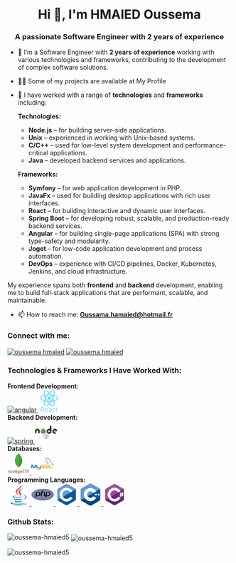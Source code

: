 <h1 align="center">Hi 👋, I'm HMAIED Oussema</h1>
<h3 align="center">A passionate Software Engineer with 2 years of experience</h3>

- 🔭 I’m a Software Engineer with **2 years of experience** working with various technologies and frameworks, contributing to the development of complex software solutions.

- 👨‍💻 Some of my projects are available at My Profile
  
- 💬 I have worked with a range of **technologies** and **frameworks** including:

  **Technologies:**
  - **Node.js** – for building server-side applications.
  - **Unix** – experienced in working with Unix-based systems.
  - **C/C++** – used for low-level system development and performance-critical applications.
  - **Java** – developed backend services and applications.

  **Frameworks:**
  - **Symfony** – for web application development in PHP.
  - **JavaFx** – used for building desktop applications with rich user interfaces.
  - **React** – for building interactive and dynamic user interfaces.
  - **Spring Boot** – for developing robust, scalable, and production-ready backend services.
  - **Angular** – for building single-page applications (SPA) with strong type-safety and modularity.
  - **Joget** – for low-code application development and process automation.
  - **DevOps** – experience with CI/CD pipelines, Docker, Kubernetes, Jenkins, and cloud infrastructure.

My experience spans both **frontend** and **backend** development, enabling me to build full-stack applications that are performant, scalable, and maintainable.

- 📫 How to reach me: **Oussama.hamaied@hotmail.fr**

<h3 align="left">Connect with me:</h3>
<p align="left">
<a href="https://fb.com/oussema hmaied" target="blank"><img align="center" src="https://raw.githubusercontent.com/rahuldkjain/github-profile-readme-generator/master/src/images/icons/Social/facebook.svg" alt="oussema hmaied" height="40" width="50" /></a>
<a href="https://instagram.com/oussema.hmaied" target="blank"><img align="center" src="https://raw.githubusercontent.com/rahuldkjain/github-profile-readme-generator/master/src/images/icons/Social/instagram.svg" alt="oussema.hmaied" height="40" width="50" /></a>
</p>

<h3 align="left">Technologies & Frameworks I Have Worked With:</h3>
<p align="left">
  <strong>Frontend Development:</strong>
  <br />
  <a href="https://angular.io" target="_blank" rel="noreferrer"> <img src="https://angular.io/assets/images/logos/angular/angular.svg" alt="angular" width="50" height="50"/> </a>
  <a href="https://reactjs.org/" target="_blank" rel="noreferrer"> <img src="https://raw.githubusercontent.com/devicons/devicon/master/icons/react/react-original-wordmark.svg" alt="react" width="50" height="50"/> </a>
  
  <br />
  <strong>Backend Development:</strong>
  <br />
  <a href="https://spring.io/" target="_blank" rel="noreferrer"> <img src="https://www.vectorlogo.zone/logos/springio/springio-icon.svg" alt="spring" width="50" height="50"/> </a>
  <a href="https://nodejs.org/en/" target="_blank" rel="noreferrer"> <img src="https://raw.githubusercontent.com/devicons/devicon/master/icons/nodejs/nodejs-original-wordmark.svg" alt="nodejs" width="50" height="50"/> </a>

  <br />
  <strong>Databases:</strong>
  <br />
  <a href="https://www.mongodb.com/" target="_blank" rel="noreferrer"> <img src="https://raw.githubusercontent.com/devicons/devicon/master/icons/mongodb/mongodb-original-wordmark.svg" alt="mongodb" width="50" height="50"/> </a>
  <a href="https://www.mysql.com/" target="_blank" rel="noreferrer"> <img src="https://raw.githubusercontent.com/devicons/devicon/master/icons/mysql/mysql-original-wordmark.svg" alt="mysql" width="50" height="50"/> </a>

  <br />
  <strong>Programming Languages:</strong>
  <br />
  <a href="https://www.java.com" target="_blank" rel="noreferrer"> <img src="https://raw.githubusercontent.com/devicons/devicon/master/icons/java/java-original.svg" alt="java" width="50" height="50"/> </a>
  <a href="https://www.php.net" target="_blank" rel="noreferrer"> <img src="https://raw.githubusercontent.com/devicons/devicon/master/icons/php/php-original.svg" alt="php" width="50" height="50"/> </a>
  <a href="https://www.cprogramming.com/" target="_blank" rel="noreferrer"> <img src="https://raw.githubusercontent.com/devicons/devicon/master/icons/c/c-original.svg" alt="c" width="50" height="50"/> </a>
  <a href="https://www.w3schools.com/cpp/" target="_blank" rel="noreferrer"> <img src="https://raw.githubusercontent.com/devicons/devicon/master/icons/cplusplus/cplusplus-original.svg" alt="cplusplus" width="50" height="50"/> </a>
  <a href="https://www.w3schools.com/cs/" target="_blank" rel="noreferrer"> <img src="https://raw.githubusercontent.com/devicons/devicon/master/icons/csharp/csharp-original.svg" alt="csharp" width="50" height="50"/> </a>
</p>

<h3 align="left">Github Stats:</h3>
<p><img align="left" src="https://github-readme-stats.vercel.app/api/top-langs?username=oussema-hmaied5&show_icons=true&locale=en&layout=compact" alt="oussema-hmaied5" /></p>
<p>&nbsp;<img align="center" src="https://github-readme-stats.vercel.app/api?username=oussema-hmaied5&show_icons=true&locale=en" alt="oussema-hmaied5" /></p>

<p><img align="center" src="https://github-readme-streak-stats.herokuapp.com/?user=oussema-hmaied5&" alt="oussema-hmaied5" /></p>
